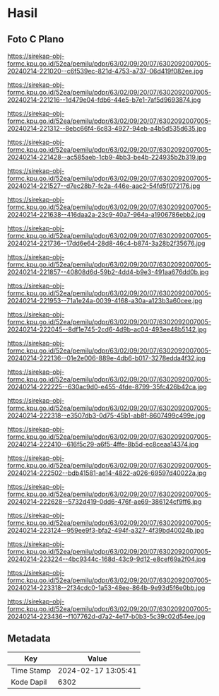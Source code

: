 # Hasil

## Foto C Plano

https://sirekap-obj-formc.kpu.go.id/52ea/pemilu/pdpr/63/02/09/20/07/6302092007005-20240214-221020--c6f539ec-821d-4753-a737-06d419f082ee.jpg

https://sirekap-obj-formc.kpu.go.id/52ea/pemilu/pdpr/63/02/09/20/07/6302092007005-20240214-221216--1d479e04-fdb6-44e5-b7e1-7af5d9693874.jpg

https://sirekap-obj-formc.kpu.go.id/52ea/pemilu/pdpr/63/02/09/20/07/6302092007005-20240214-221312--8ebc66f4-6c83-4927-94eb-a4b5d535d635.jpg

https://sirekap-obj-formc.kpu.go.id/52ea/pemilu/pdpr/63/02/09/20/07/6302092007005-20240214-221428--ac585aeb-1cb9-4bb3-be4b-224935b2b319.jpg

https://sirekap-obj-formc.kpu.go.id/52ea/pemilu/pdpr/63/02/09/20/07/6302092007005-20240214-221527--d7ec28b7-fc2a-446e-aac2-54fd5f072176.jpg

https://sirekap-obj-formc.kpu.go.id/52ea/pemilu/pdpr/63/02/09/20/07/6302092007005-20240214-221638--416daa2a-23c9-40a7-964a-a1906786ebb2.jpg

https://sirekap-obj-formc.kpu.go.id/52ea/pemilu/pdpr/63/02/09/20/07/6302092007005-20240214-221736--17dd6e64-28d8-46c4-b874-3a28b2f35676.jpg

https://sirekap-obj-formc.kpu.go.id/52ea/pemilu/pdpr/63/02/09/20/07/6302092007005-20240214-221857--40808d6d-59b2-4dd4-b9e3-491aa676dd0b.jpg

https://sirekap-obj-formc.kpu.go.id/52ea/pemilu/pdpr/63/02/09/20/07/6302092007005-20240214-221953--71a1e24a-0039-4168-a30a-a123b3a60cee.jpg

https://sirekap-obj-formc.kpu.go.id/52ea/pemilu/pdpr/63/02/09/20/07/6302092007005-20240214-222045--8df1e745-2cd6-4d9b-ac04-493ee48b5142.jpg

https://sirekap-obj-formc.kpu.go.id/52ea/pemilu/pdpr/63/02/09/20/07/6302092007005-20240214-222136--01e2e006-889e-4db6-b017-3278edda4f32.jpg

https://sirekap-obj-formc.kpu.go.id/52ea/pemilu/pdpr/63/02/09/20/07/6302092007005-20240214-222225--630ac9d0-e455-4fde-8799-35fc426b42ca.jpg

https://sirekap-obj-formc.kpu.go.id/52ea/pemilu/pdpr/63/02/09/20/07/6302092007005-20240214-222318--e3507db3-0d75-45b1-ab8f-8607499c499e.jpg

https://sirekap-obj-formc.kpu.go.id/52ea/pemilu/pdpr/63/02/09/20/07/6302092007005-20240214-222410--616f5c29-a6f5-4ffe-8b5d-ec8ceaa14374.jpg

https://sirekap-obj-formc.kpu.go.id/52ea/pemilu/pdpr/63/02/09/20/07/6302092007005-20240214-222502--bdb41581-ae14-4822-a026-69597d40022a.jpg

https://sirekap-obj-formc.kpu.go.id/52ea/pemilu/pdpr/63/02/09/20/07/6302092007005-20240214-222628--5732d419-0dd6-476f-ae69-386124cf9ff6.jpg

https://sirekap-obj-formc.kpu.go.id/52ea/pemilu/pdpr/63/02/09/20/07/6302092007005-20240214-223124--959ee9f3-bfa2-494f-a327-4f39bd40024b.jpg

https://sirekap-obj-formc.kpu.go.id/52ea/pemilu/pdpr/63/02/09/20/07/6302092007005-20240214-223224--4bc9344c-168d-43c9-9d12-e8cef69a2f04.jpg

https://sirekap-obj-formc.kpu.go.id/52ea/pemilu/pdpr/63/02/09/20/07/6302092007005-20240214-223318--2f34cdc0-1a53-48ee-864b-9e93d5f6e0bb.jpg

https://sirekap-obj-formc.kpu.go.id/52ea/pemilu/pdpr/63/02/09/20/07/6302092007005-20240214-223436--f107762d-d7a2-4e17-b0b3-5c39c02d54ee.jpg


## Metadata

| Key        | Value               |
| ---------- | ------------------- |
| Time Stamp | 2024-02-17 13:05:41 |
| Kode Dapil | 6302                |



